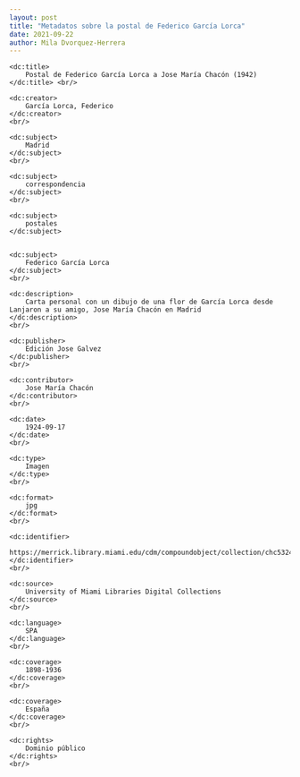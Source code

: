 ```yaml
---
layout: post
title: "Metadatos sobre la postal de Federico García Lorca"
date: 2021-09-22
author: Mila Dvorquez-Herrera
---
```

<?xml version="1.0"?>
<metadata
    xmlns:dc="http://purl.org/dc/elements/1.1/">

    <dc:title> 
        Postal de Federico García Lorca a Jose María Chacón (1942)
    </dc:title> <br/>
           
    <dc:creator> 
        García Lorca, Federico
    </dc:creator>
    <br/>
        
    <dc:subject> 
        Madrid
    </dc:subject>
    <br/>
    
    <dc:subject> 
        correspondencia
    </dc:subject>
    <br/>
    
    <dc:subject> 
        postales
    </dc:subject>
    
    
    <dc:subject> 
        Federico García Lorca
    </dc:subject>
    <br/>
    
    <dc:description> 
        Carta personal con un dibujo de una flor de García Lorca desde Lanjaron a su amigo, Jose María Chacón en Madrid
    </dc:description>
    <br/>
    
    <dc:publisher> 
        Edición Jose Galvez
    </dc:publisher>
    <br/>
    
    <dc:contributor> 
        Jose María Chacón
    </dc:contributor>
    <br/>
    
    <dc:date> 
        1924-09-17
    </dc:date>
    <br/>
    
    <dc:type> 
        Imagen
    </dc:type>
    <br/>
    
    <dc:format> 
        jpg
    </dc:format>
    <br/>
    
    <dc:identifier> 
        https://merrick.library.miami.edu/cdm/compoundobject/collection/chc5324/id/31/rec/19
    </dc:identifier>
    <br/>
    
    <dc:source> 
        University of Miami Libraries Digital Collections
    </dc:source>
    <br/>
    
    <dc:language> 
        SPA
    </dc:language>
    <br/>
    
    <dc:coverage> 
        1898-1936
    </dc:coverage>
    <br/>
    
    <dc:coverage> 
        España
    </dc:coverage>
    <br/>
    
    <dc:rights> 
        Dominio público
    </dc:rights>
    <br/>
    

</metadata>
